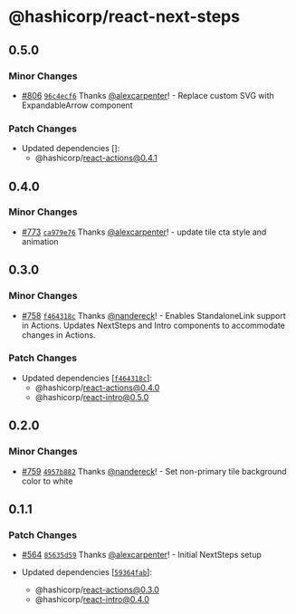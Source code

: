 # @hashicorp/react-next-steps

## 0.5.0

### Minor Changes

- [#806](https://github.com/hashicorp/react-components/pull/806) [`96c4ecf6`](https://github.com/hashicorp/react-components/commit/96c4ecf6c82d3cc947c0c41faea499ce808180ab) Thanks [@alexcarpenter](https://github.com/alexcarpenter)! - Replace custom SVG with ExpandableArrow component

### Patch Changes

- Updated dependencies []:
  - @hashicorp/react-actions@0.4.1

## 0.4.0

### Minor Changes

- [#773](https://github.com/hashicorp/react-components/pull/773) [`ca979e76`](https://github.com/hashicorp/react-components/commit/ca979e7656ea78ceb33c284752e90fb5940a86bc) Thanks [@alexcarpenter](https://github.com/alexcarpenter)! - update tile cta style and animation

## 0.3.0

### Minor Changes

- [#758](https://github.com/hashicorp/react-components/pull/758) [`f464318c`](https://github.com/hashicorp/react-components/commit/f464318c0b7b71e39d810f028743ef2512599a99) Thanks [@nandereck](https://github.com/nandereck)! - Enables StandaloneLink support in Actions. Updates NextSteps and Intro components to accommodate changes in Actions.

### Patch Changes

- Updated dependencies [[`f464318c`](https://github.com/hashicorp/react-components/commit/f464318c0b7b71e39d810f028743ef2512599a99)]:
  - @hashicorp/react-actions@0.4.0
  - @hashicorp/react-intro@0.5.0

## 0.2.0

### Minor Changes

- [#759](https://github.com/hashicorp/react-components/pull/759) [`4957b882`](https://github.com/hashicorp/react-components/commit/4957b882d2a6321d3a9921507c7dff4b700e1198) Thanks [@nandereck](https://github.com/nandereck)! - Set non-primary tile background color to white

## 0.1.1

### Patch Changes

- [#564](https://github.com/hashicorp/react-components/pull/564) [`85635d59`](https://github.com/hashicorp/react-components/commit/85635d596d592111baea052930d1dc18b60c8352) Thanks [@alexcarpenter](https://github.com/alexcarpenter)! - Initial NextSteps setup

- Updated dependencies [[`59364fab`](https://github.com/hashicorp/react-components/commit/59364fab445c9da855b7b97fdc84bc64fa4837c7)]:
  - @hashicorp/react-actions@0.3.0
  - @hashicorp/react-intro@0.4.0
